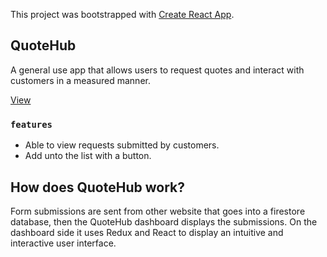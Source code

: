 This project was bootstrapped with [Create React App](https://github.com/facebook/create-react-app).

## QuoteHub

A general use app that allows users to request quotes and interact with customers in a measured manner.


 [View](https://quotehub-example-243022.appspot.com/)

### `features`

- Able to view requests submitted by customers. 
- Add unto the list with a button. 


## How does QuoteHub work? 
Form submissions are sent from other website that goes into a firestore database, 
then the QuoteHub dashboard displays the submissions. On the dashboard side it uses Redux and React
to display an intuitive and interactive user interface. 
